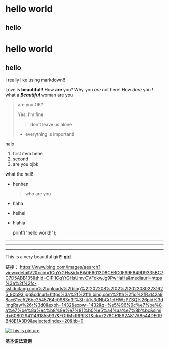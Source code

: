 # hello world
## hello

hello world 
=============

hello 
------------ 
I really like using markdown!!

Love is **beautiful!!**
How __are__ you?
Why you _are_ not here!
How *dare* you !
what a ***Beautiful*** woman are you

>are you OK?
>
>Yes, I'm fine
>>don't leave us alone
>- everything is important!

halo
1. first item
hehe
2. second 
3. are you ojbk

what the hell!


- henhen
    >who are you
- haha
- heihei
- hiahia 



    printf("hello world!");


---
***
___

This is a very beautiful girl!! **[girl](https://www.bing.com/images/search?view=detailV2&ccid=1CqYrGHs&id=BA066013D8CEBC0F99F649D9335BC7C7D5ABB135&thid=OIP.1CqYrGHsUmvCVFdkwJg9PwHaHa&mediaurl=https%3a%2f%2fc-ssl.duitang.com%2fuploads%2fblog%2f202208%2f02%2f20220802231625_90b93.jpg&cdnurl=https%3a%2f%2fth.bing.com%2fth%2fid%2fR.d42a98ac61ec526bc2545764c0983d3f%3frik%3dNbGr1cfHWzPZSQ%26pid%3dImgRaw%26r%3d0&exph=1432&expw=1432&q=%e5%96%9c%e7%be%8a%e7%be%8a%e4%b8%8e%e7%81%b0%e5%a4%aa%e7%8b%bc&simid=608029411491855937&FORM=IRPRST&ck=7278CE1E92A817A8544DE09B48E1A3D9&selectedIndex=20&itb=0  "hello world")**

链接：
<https://www.bing.com/images/search?view=detailV2&ccid=1CqYrGHs&id=BA066013D8CEBC0F99F649D9335BC7C7D5ABB135&thid=OIP.1CqYrGHsUmvCVFdkwJg9PwHaHa&mediaurl=https%3a%2f%2fc-ssl.duitang.com%2fuploads%2fblog%2f202208%2f02%2f20220802231625_90b93.jpg&cdnurl=https%3a%2f%2fth.bing.com%2fth%2fid%2fR.d42a98ac61ec526bc2545764c0983d3f%3frik%3dNbGr1cfHWzPZSQ%26pid%3dImgRaw%26r%3d0&exph=1432&expw=1432&q=%e5%96%9c%e7%be%8a%e7%be%8a%e4%b8%8e%e7%81%b0%e5%a4%aa%e7%8b%bc&simid=608029411491855937&FORM=IRPRST&ck=7278CE1E92A817A8544DE09B48E1A3D9&selectedIndex=20&itb=0>




[![This is picture](https://markdown.com.cn/assets/img/philly-magic-garden.9c0b4415.jpg)](https://markdown.com.cn/assets/img/philly-magic-garden.9c0b4415.jpg)






**[基本语法查询](https://markdown.com.cn/cheat-sheet.html#%E6%80%BB%E8%A7%88)**